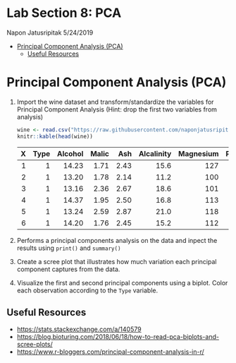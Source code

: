 Lab Section 8: PCA
================
Napon Jatusripitak
5/24/2019

-   [Principal Component Analysis (PCA)](#principal-component-analysis-pca)
    -   [Useful Resources](#useful-resources)

Principal Component Analysis (PCA)
==================================

1.  Import the wine dataset and transform/standardize the variables for Principal Component Analysis (Hint: drop the first two variables from analysis)

    ``` r
    wine <- read.csv("https://raw.githubusercontent.com/naponjatusripitak/MMSS_311_2/master/Lab%20Exercises/Week%208/wine.csv", stringsAsFactors = F)
    knitr::kable(head(wine))
    ```

    |    X|  Type|  Alcohol|  Malic|   Ash|  Alcalinity|  Magnesium|  Phenols|  Flavanoids|  Nonflavanoids|  Proanthocyanins|  Color|   Hue|  Dilution|  Proline|
    |----:|-----:|--------:|------:|-----:|-----------:|----------:|--------:|-----------:|--------------:|----------------:|------:|-----:|---------:|--------:|
    |    1|     1|    14.23|   1.71|  2.43|        15.6|        127|     2.80|        3.06|           0.28|             2.29|   5.64|  1.04|      3.92|     1065|
    |    2|     1|    13.20|   1.78|  2.14|        11.2|        100|     2.65|        2.76|           0.26|             1.28|   4.38|  1.05|      3.40|     1050|
    |    3|     1|    13.16|   2.36|  2.67|        18.6|        101|     2.80|        3.24|           0.30|             2.81|   5.68|  1.03|      3.17|     1185|
    |    4|     1|    14.37|   1.95|  2.50|        16.8|        113|     3.85|        3.49|           0.24|             2.18|   7.80|  0.86|      3.45|     1480|
    |    5|     1|    13.24|   2.59|  2.87|        21.0|        118|     2.80|        2.69|           0.39|             1.82|   4.32|  1.04|      2.93|      735|
    |    6|     1|    14.20|   1.76|  2.45|        15.2|        112|     3.27|        3.39|           0.34|             1.97|   6.75|  1.05|      2.85|     1450|

2.  Performs a principal components analysis on the data and inpect the results using `print()` and `summary()`

3.  Create a scree plot that illustrates how much variation each principal component captures from the data.

4.  Visualize the first and second principal components using a biplot. Color each observation according to the `Type` variable.

Useful Resources
----------------

-   <https://stats.stackexchange.com/a/140579>
-   <https://blog.bioturing.com/2018/06/18/how-to-read-pca-biplots-and-scree-plots/>
-   <https://www.r-bloggers.com/principal-component-analysis-in-r/>
